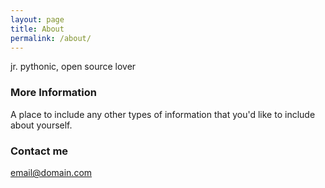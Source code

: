 ```yaml
---
layout: page
title: About
permalink: /about/
---
```


jr. pythonic, open source lover

### More Information

A place to include any other types of information that you'd like to include about yourself. 

### Contact me

[email@domain.com](mailto:sercanxcelik@gmail.com)
